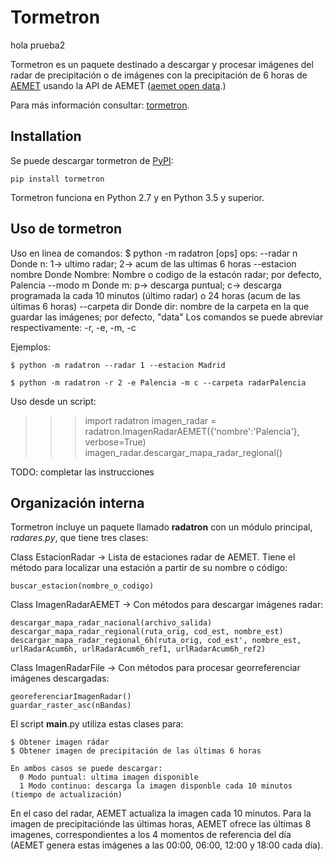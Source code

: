 # Tormetron

hola prueba2

Tormetron es un paquete destinado a descargar y procesar imágenes del radar de precipitación o de imágenes con la precipitación de 6 horas de [AEMET](www.aemet.es) usando la API de AEMET ([aemet open data](https://opendata.aemet.es/).)

Para más información consultar: [tormetron](https://tormetron.com/).

## Installation

Se puede descargar tormetron de [PyPI](https://pypi.org/project/tormetron/):

    pip install tormetron

Tormetron funciona en Python 2.7 y en Python 3.5 y superior.

## Uso de tormetron

Uso en linea de comandos:
  $ python -m radatron [ops]
    ops:
    --radar n
      Donde n: 1-> ultimo radar; 2-> acum de las ultimas 6 horas
    --estacion nombre
      Donde Nombre: Nombre o codigo de la estacón radar; por defecto, Palencia
    --modo m
      Donde m: p-> descarga puntual; c-> descarga programada la cada 10 minutos (último radar) o 24 horas (acum de las últimas 6 horas)
    --carpeta dir
      Donde dir: nombre de la carpeta en la que guardar las imágenes; por defecto, "data"
  Los comandos se puede abreviar respectivamente: -r, -e, -m, -c

  Ejemplos:
  
    $ python -m radatron --radar 1 --estacion Madrid
    
    $ python -m radatron -r 2 -e Palencia -m c --carpeta radarPalencia

Uso desde un script:
>>> import radatron
>>> imagen_radar = radatron.ImagenRadarAEMET({'nombre':'Palencia'}, verbose=True)
>>> imagen_radar.descargar_mapa_radar_regional()

TODO: completar las instrucciones

## Organización interna

Tormetron incluye un paquete llamado __radatron__ con un módulo principal, _radares.py_, que tiene tres clases:

  Class EstacionRadar     -> Lista de estaciones radar de AEMET. Tiene el método para localizar una estación a partir de su nombre o código:
  
    buscar_estacion(nombre_o_codigo)

  Class ImagenRadarAEMET  -> Con métodos para descargar imágenes radar:
  
    descargar_mapa_radar_nacional(archivo_salida)
    descargar_mapa_radar_regional(ruta_orig, cod_est, nombre_est)
    descargar_mapa_radar_regional_6h(ruta_orig, cod_est', nombre_est, urlRadarAcum6h, urlRadarAcum6h_ref1, urlRadarAcum6h_ref2)

  Class ImagenRadarFile   -> Con métodos para procesar georreferenciar imágenes descargadas:
  
    georeferenciarImagenRadar()
    guardar_raster_asc(nBandas)

El script __main__.py utiliza estas clases para:

    $ Obtener imagen rádar
    $ Obtener imagen de precipitación de las últimas 6 horas
    
    En ambos casos se puede descargar:
      0 Modo puntual: ultima imagen disponible
      1 Modo continuo: descarga la imagen disponble cada 10 minutos (tiempo de actualización)

En el caso del radar, AEMET actualiza la imagen cada 10 minutos. Para la imagen de precipitaciónde las últimas horas, AEMET ofrece las últimas 8 imagenes, correspondientes a los 4 momentos de referencia del día (AEMET genera estas imágenes a las 00:00, 06:00, 12:00 y 18:00 cada día).

